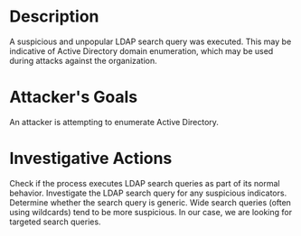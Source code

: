 # Description
A suspicious and unpopular LDAP search query was executed. This may be indicative of Active Directory domain enumeration, which may be used during attacks against the organization.
# Attacker's Goals
An attacker is attempting to enumerate Active Directory.
# Investigative Actions
Check if the process executes LDAP search queries as part of its normal behavior.
Investigate the LDAP search query for any suspicious indicators.
Determine whether the search query is generic. Wide search queries (often using wildcards) tend to be more suspicious. In our case, we are looking for targeted search queries.
